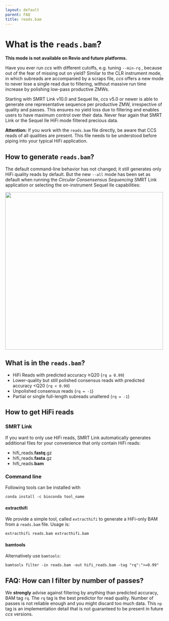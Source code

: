 ```yaml
---
layout: default
parent: FAQ
title: reads.bam
---
```


# What is the `reads.bam`?

**This mode is not available on Revio and future platforms.**

Have you ever run _ccs_ with different cutoffs, e.g. tuning `--min-rq` , because
out of the fear of missing out on yield?
Similar to the CLR instrument mode, in which subreads are accompanied by
a scraps file, _ccs_ offers a new mode to never lose a single read due to
filtering, without massive run time increase by polishing low-pass productive ZMWs.

Starting with SMRT Link v10.0 and Sequel IIe, _ccs_ v5.0 or newer is able to generate
one representative sequence per productive ZMW, irrespective of quality and passes.
This ensures no yield loss due to filtering and enables users to have maximum
control over their data. Never fear again that SMRT Link or the Sequel IIe
HiFi mode filtered precious data.

**Attention:** If you work with the `reads.bam` file directly, be aware that CCS reads of all
qualities are present. This file needs to be understood before piping
into your typical HiFi application.

## How to generate `reads.bam`?

The default command-line behavior has not changed;
it still generates only HiFi quality reads by default.
But the new `--all` mode has been set as default when running the
_Circular Consensensus Sequencing_ SMRT Link application or
selecting the on-instrument Sequel IIe capabilities:
<p align="left"><img width="500px" src="../img/run-design-oiccs.png"/></p>

## What is in the `reads.bam`?

- HiFi Reads with predicted accuracy ≥Q20 (`rq ≥ 0.99`)
- Lower-quality but still polished consensus reads with predicted accuracy <Q20 (`rq < 0.99`)
- Unpolished consensus reads (`rq = -1`)
- Partial or single full-length subreads unaltered (`rq = -1`)

## How to get HiFi reads

### SMRT Link

If you want to only use HiFi reads, SMRT Link automatically generates additional
files for your convenience that only contain HiFi reads:

 - hifi_reads.**fastq**.gz
 - hifi_reads.**fasta**.gz
 - hifi_reads.**bam**

### Command line

Following tools can be installed with

    conda install -c bioconda tool_name

#### extracthifi
We provide a simple tool, called `extracthifi` to generate a HiFi-only BAM from a `reads.bam` file. Usage is:

    extracthifi reads.bam extracthifi.bam

#### bamtools
Alternatively use `bamtools`:

    bamtools filter -in reads.bam -out hifi_reads.bam -tag "rq":">=0.99"

## FAQ: How can I filter by number of passes?

We **strongly** advise against filtering by anything than predicted accuracy,
BAM tag `rq`. The `rq` tag is the best predictor for read quality. Number of
passes is not reliable enough and you might discard too much data. This `np`
tag is an implementation detail that is not guaranteed to be present in future
_ccs_ versions.

